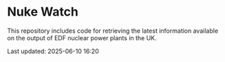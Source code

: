 # Nuke Watch

This repository includes code for retrieving the latest information available on the output of EDF nuclear power plants in the UK.

Last updated: 2025-06-10 16:20